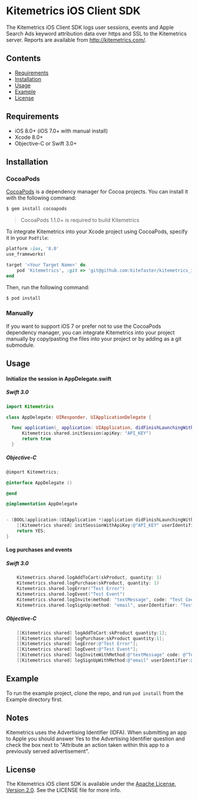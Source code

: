 # Kitemetrics iOS Client SDK

<!-- [![CI Status](http://img.shields.io/travis/Kitefaster/Kitemetrics.svg?style=flat)](https://travis-ci.org/Kitefaster/Kitemetrics)
[![Version](https://img.shields.io/cocoapods/v/Kitemetrics.svg?style=flat)](http://cocoapods.org/pods/Kitemetrics)
[![License](https://img.shields.io/cocoapods/l/Kitemetrics.svg?style=flat)](http://cocoapods.org/pods/Kitemetrics)
[![Platform](https://img.shields.io/cocoapods/p/Kitemetrics.svg?style=flat)](http://cocoapods.org/pods/Kitemetrics) -->

The Kitemetrics iOS Client SDK logs user sessions, events and Apple Search Ads keyword attribution data over https and SSL to the Kitemetrics server.  Reports are available from http://kitemetrics.com/.

## Contents

- [Requirements](#requirements)
- [Installation](#installation)
- [Usage](#usage)
- [Example](#example)
- [License](#license)

## Requirements

- iOS 8.0+  (iOS 7.0+ with manual install)
- Xcode 8.0+
- Objective-C or Swift 3.0+

## Installation

### CocoaPods

[CocoaPods](http://cocoapods.org) is a dependency manager for Cocoa projects. You can install it with the following command:

```bash
$ gem install cocoapods
```

> CocoaPods 1.1.0+ is required to build Kitemetrics

To integrate Kitemetrics into your Xcode project using CocoaPods, specify it in your `Podfile`:

```ruby
platform :ios, '8.0'
use_frameworks!

target '<Your Target Name>' do
    pod 'Kitemetrics', :git => 'git@github.com:kitefaster/kitemetrics_iOS.git', :branch => 'master'
end
```

Then, run the following command:

```bash
$ pod install
```

### Manually

If you want to support iOS 7 or prefer not to use the CocoaPods dependency manager, you can integrate Kitemetrics into your project manually by copy/pasting the files into your project or by adding as a git submodule.

## Usage

#### Initialize the session in AppDelegate.swift
##### Swift 3.0
```swift
import Kitemetrics

class AppDelegate: UIResponder, UIApplicationDelegate {

  func application(_ application: UIApplication, didFinishLaunchingWithOptions launchOptions: [UIApplicationLaunchOptionsKey: Any]?) -> Bool {
      Kitemetrics.shared.initSession(apiKey: "API_KEY")
      return true
  }
```

##### Objective-C
```objective-c
@import Kitemetrics;

@interface AppDelegate ()

@end

@implementation AppDelegate


- (BOOL)application:(UIApplication *)application didFinishLaunchingWithOptions:(NSDictionary *)launchOptions {
    [[Kitemetrics shared] initSessionWithApiKey:@"API_KEY" userIdentifier:@""];
    return YES;
}
```

#### Log purchases and events
##### Swift 3.0
```swift
    Kitemetrics.shared.logAddToCart(skProduct, quantity: 1)
    Kitemetrics.shared.logPurchase(skProduct, quantity: 1)
    Kitemetrics.shared.logError("Test Error")
    Kitemetrics.shared.logEvent("Test Event")
    Kitemetrics.shared.logInvite(method: "textMessage", code: "Test Code 001")
    Kitemetrics.shared.logSignUp(method: "email", userIdentifier: "Test User Id 001")
```

##### Objective-C
```objective-c
    [[Kitemetrics shared] logAddToCart:skProduct quantity:1];
    [[Kitemetrics shared] logPurchase:skProduct quantity:1];
    [[Kitemetrics shared] logError:@"Test Error"];
    [[Kitemetrics shared] logEvent:@"Test Event"];
    [[Kitemetrics shared] logInviteWithMethod:@"textMessage" code: @"Test Code 001"];
    [[Kitemetrics shared] logSignUpWithMethod:@"email" userIdentifier:@"Test User Id 001"];
```

## Example

To run the example project, clone the repo, and run `pod install` from the Example directory first.

## Notes

Kitemetrics uses the Advertising Identifier (IDFA).  When submitting an app to Apple you should answer Yes to the Advertising Identifier question and check the box next to "Attribute an action taken within this app to a previously served advertisement".

## License

The Kitemetrics iOS client SDK is available under the [Apache License, Version 2.0](http://www.apache.org/licenses/LICENSE-2.0). See the LICENSE file for more info.
